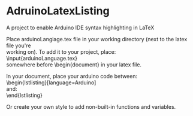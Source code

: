 # AdruinoLatexListing
A project to enable Arduino IDE syntax highlighting in LaTeX

Place arduinoLangiage.tex file in your working directory (next to the latex file you're   
working on).  To add it to your project, place:                            
  \input{arduinoLanguage.tex}                                              
somewhere before \begin{document} in your latex file.                      
                                                                           
In your document, place your arduino code between:                         
  \begin{lstlisting}[language=Arduino]                                     
and:                                                                       
  \end{lstlisting}                                                         
                                                                           
Or create your own style to add non-built-in functions and variables.
